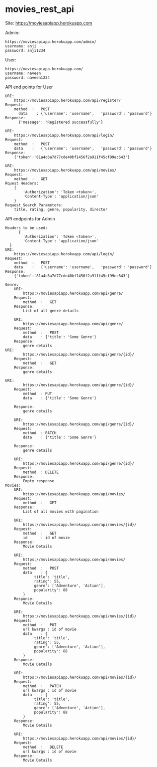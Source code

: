 # movies_rest_api
Site: https://moviesapiapp.herokuapp.com

Admin:

    https://moviesapiapp.herokuapp.com/admin/
    username: anji
    password: anji1234

User:

    https://moviesapiapp.herokuapp.com/
    username: naveen
    password: naveen1234


API end points for User

    URI:
    	https://moviesapiapp.herokuapp.com/api/register/
    Request:
        method	:	POST
    	  data    :	{'username': 'username',   'password': 'password'}
    Response:
    	  {'message': 'Registered successfully'}

    URI:
    	https://moviesapiapp.herokuapp.com/api/login/
    Request:
        method	:	POST
    	data    :	{'username': 'username',   'password': 'password'}
    Response:
    	{'token':'81a4c6a7d77cde40bf1456f2a911f45cf99ec643'}

	URI:
    	https://moviesapiapp.herokuapp.com/api/movies/
    Request:
        method	:	GET
    Rquest Headers:
    	{
    		'Authorization': 'Token <token>',
    		'Content-Type': 'application/json'
	    }
    Request Search Parameters:
    	title, rating, genre, popularity, director


API endpoints for Admin

    Headers to be used:
          {
    		'Authorization': 'Token <token>',
    		'Content-Type': 'application/json'
	  }
    URI:
    	https://moviesapiapp.herokuapp.com/api/login/
    Request:
        method	:	POST
    	data    :	{'username': 'username',   'password': 'password'}
    Response:
    	{'token':'81a4c6a7d77cde40bf1456f2a911f45cf99ec643'}

    Genre:
    	URI:
    		https://moviesapiapp.herokuapp.com/api/genre/
    	Request:
    		method	:	GET
    	Response:
    		List of all genre details

    	URI:
    		https://moviesapiapp.herokuapp.com/api/genre/
    	Request:
    		method	:	POST
    		data	: {'title': 'Some Genre'}
    	Response:
    		genre details
	URI:
    		https://moviesapiapp.herokuapp.com/api/genre/{id}/
    	Request:
    		method	:	GET  	
    	Response:
    		genre details

	URI:
    		https://moviesapiapp.herokuapp.com/api/genre/{id}/
    	Request:
    		method	: PUT
    		data	: {'title': 'Some Genre'}
    	
    	Response:
    		genre details

    	URI:
    		https://moviesapiapp.herokuapp.com/api/genre/{id}/
    	Request:
    		method	: PATCH
    		data	: {'title': 'Some Genre'}
    	
    	Response:
    		genre details

    	URI:
    		https://moviesapiapp.herokuapp.com/api/genre/{id}/
    	Request:
    		method	: DELETE
    	Response:
    		Empty response
    Movies:
    	URI:
	    	https://moviesapiapp.herokuapp.com/api/movies/
	    Request:
	        method	:	GET
	    Response:
	    	List of all movies with pagination

	    URI:
	    	https://moviesapiapp.herokuapp.com/api/movies/{id}/
	    Request:
	        method	:	GET
	        id		: id of movie
	    Response:
	    	Movie Details

	    URI:
	    	https://moviesapiapp.herokuapp.com/api/movies/
	    Request:
	        method	:	POST
	        data	: {
	        	'title': 'title',
	        	'rating': 55,
	        	'genre': ['Adventure', 'Action'],
	        	'popularity': 88
        	}
	    Response:
	    	Movie Details

	   	URI:
	    	https://moviesapiapp.herokuapp.com/api/movies/{id}/
	    Request:
	        method	:	PUT
	        url kwargs : id of movie
	        data	: {
	        	'title': 'title',
	        	'rating': 55,
	        	'genre': ['Adventure', 'Action'],
	        	'popularity': 88
        	}
	    Response:
	    	Movie Details

	    URI:
	    	https://moviesapiapp.herokuapp.com/api/movies/{id}/
	    Request:
	        method	:	PATCH
	        url kwargs : id of movie
	        data	: {
	        	'title': 'title',
	        	'rating': 55,
	        	'genre': ['Adventure', 'Action'],
	        	'popularity': 88
        	}
	    Response:
	    	Movie Details

	    URI:
	    	https://moviesapiapp.herokuapp.com/api/movies/{id}/
	    Request:
	        method	:	DELETE
	        url kwargs : id of movie
	    Response:
	    	Movie Details
